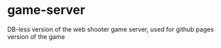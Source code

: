 # game-server

DB-less version of the web shooter game server, used for github pages version of the game
